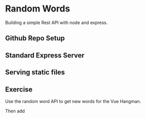 # Random Words

Building a simple Rest API with node and express.

## Github Repo Setup

## Standard Express Server

## Serving static files

## Exercise

Use the random word API to get new words for the Vue Hangman.

Then add
